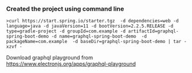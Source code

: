 ### Created the project using command line

```shell
>curl https://start.spring.io/starter.tgz  -d dependencies=web -d language=java -d javaVersion=11 -d bootVersion=2.2.5.RELEASE -d type=gradle-project -d groupId=com.example -d artifactId=graphql-spring-boot-demo -d name=graphql-spring-boot-demo  -d packageName=com.example  -d baseDir=graphql-spring-boot-demo | tar -xzvf -
```


Download graphql playground from
https://www.electronjs.org/apps/graphql-playground
